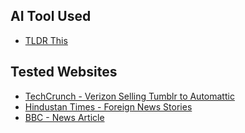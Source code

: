 ## AI Tool Used
- [TLDR This](https://www.tldrthis.com/)

## Tested Websites
- [TechCrunch - Verizon Selling Tumblr to Automattic](https://techcrunch.com/2019/08/12/verizon-is-selling-tumblr-to-wordpress-parent-automattic/)
- [Hindustan Times - Foreign News Stories](https://www.hindustantimes.com/world-news/following-are-the-top-foreign-stories-at-2000-hours-101734878224027.html)
- [BBC - News Article](https://www.bbc.com/news/articles/c623ng6wnweo)
